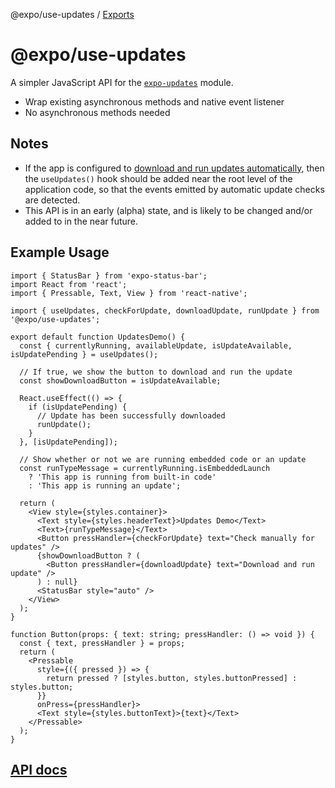 @expo/use-updates / [Exports](modules.md)

# @expo/use-updates

A simpler JavaScript API for the [`expo-updates`](https://docs.expo.dev/versions/latest/sdk/updates/) module.

- Wrap existing asynchronous methods and native event listener
- No asynchronous methods needed

## Notes

- If the app is configured to [download and run updates automatically](https://docs.expo.dev/versions/latest/config/app/#checkautomatically), then the `useUpdates()` hook should be added near the root level of the application code, so that the events emitted by automatic update checks are detected.
- This API is in an early (alpha) state, and is likely to be changed and/or added to in the near future.

## Example Usage

```tsx UpdatesDemo.tsx
import { StatusBar } from 'expo-status-bar';
import React from 'react';
import { Pressable, Text, View } from 'react-native';

import { useUpdates, checkForUpdate, downloadUpdate, runUpdate } from '@expo/use-updates';

export default function UpdatesDemo() {
  const { currentlyRunning, availableUpdate, isUpdateAvailable, isUpdatePending } = useUpdates();

  // If true, we show the button to download and run the update
  const showDownloadButton = isUpdateAvailable;

  React.useEffect(() => {
    if (isUpdatePending) {
      // Update has been successfully downloaded
      runUpdate();
    }
  }, [isUpdatePending]);

  // Show whether or not we are running embedded code or an update
  const runTypeMessage = currentlyRunning.isEmbeddedLaunch
    ? 'This app is running from built-in code'
    : 'This app is running an update';

  return (
    <View style={styles.container}>
      <Text style={styles.headerText}>Updates Demo</Text>
      <Text>{runTypeMessage}</Text>
      <Button pressHandler={checkForUpdate} text="Check manually for updates" />
      {showDownloadButton ? (
        <Button pressHandler={downloadUpdate} text="Download and run update" />
      ) : null}
      <StatusBar style="auto" />
    </View>
  );
}

function Button(props: { text: string; pressHandler: () => void }) {
  const { text, pressHandler } = props;
  return (
    <Pressable
      style={({ pressed }) => {
        return pressed ? [styles.button, styles.buttonPressed] : styles.button;
      }}
      onPress={pressHandler}>
      <Text style={styles.buttonText}>{text}</Text>
    </Pressable>
  );
}
```

## [API docs](docs/modules.md)
